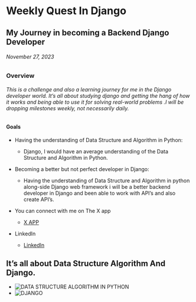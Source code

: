 # Weekly Quest In Django
## My Journey in becoming a Backend Django Developer
###### November  27, 2023

### Overview
###### This is a challenge and also a learning journey for me in the Django developer world. It’s all about studying django and getting the hang of how it works and being able to use it for solving real-world problems .I will be dropping milestones weekly, not necessarily daily.


#### Goals
- Having the understanding of Data Structure and Algorithm in Python:
    - Django, I would have an average understanding of the Data Structure and Algorithm in Python.

- Becoming a better but not perfect developer in Django:
    - Having the understanding of Data Structure and Algorithm in python along-side Django web framework i will be a better backend developer in Django and been able to work with API’s and also create API’s.


- You can connect with me on The X app
    - [X APP](https://x.com/bmighty_badoe?t=YVl-Fp8-XondAlKD7RXj6Q&s=09)
- LinkedIn 
    - [LinkedIn](https://www.linkedin.com/in/%20boluwatife-awosanmi-251881198)

## It’s all about Data Structure Algorithm And Django.
- ![DATA STRUCTURE ALGORITHM IN PYTHON](/home/dev_nath/Downloads/photo-1640158615573-cd28feb1bf4e.avif)
- ![DJANGO](home/dev_nath/Downloads/photo-1580121441575-41bcb5c6b47c.avif)
